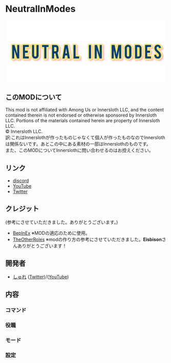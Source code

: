 # NeutralInModes
![NIMimage](/image/NIMimage.png)

## このMODについて
This mod is not affiliated with Among Us or Innersloth LLC, and the content contained therein is not endorsed or otherwise sponsored by Innersloth LLC. Portions of the materials contained herein are property of Innersloth LLC.<br>
 © Innersloth LLC. <br>
訳:これはInnerslothが作ったものじゃなくて個人が作ったものなのでInnerslothは関係ないです。あとこの中にある素材の一部はInnerslothのものです。<br>
また、このMODについてInnerslothに問い合わせるのはお控えください。

## リンク
- [discord](https://discord.gg/FRrEAXJqzx)
- [YouTube](https://www.youtube.com/channel/UCL-TRSrWExcs6ib8PP1bshA)
- [Twitter](https://twitter.com/NIMamongMOD)

## クレジット
(参考にさせていただきました。ありがとうございます。)
- [BepInEx](https://github.com/BepInEx/BepInEx) ※MODの適応のために使用。
- [TheOtherRoles](https://github.com/Eisbison/TheOtherRoles) ※modの作り方の参考にさせていただきました。**Eisbison**さんありがとうございます！

## 開発者
- [しゅれ](https://github.com/oshurecat) ([Twitter](https://twitter.com/syure_soncho))/([YouTube](https://www.youtube.com/channel/UCvMjW7DUM0b_TA5TRjJ3BMw))

## 内容
### コマンド
### 役職
### モード
### 設定


